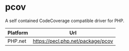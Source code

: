 # pcov

A self contained CodeCoverage compatible driver for PHP.

| Platform | Url                                                              |
|----------|------------------------------------------------------------------|
| PHP.net  | https://pecl.php.net/package/pcov                                |

